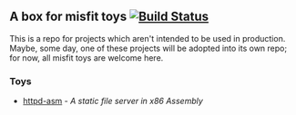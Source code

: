 ## A box for misfit toys [![Build Status](https://travis-ci.org/jeaye/toybox.svg?branch=master)](https://travis-ci.org/jeaye/toybox)

This is a repo for projects which aren't intended to be used in production.
Maybe, some day, one of these projects will be adopted into its own repo; for
now, all misfit toys are welcome here.

### Toys
* [httpd-asm](./httpd-asm#readme) - *A static file server in x86 Assembly*
